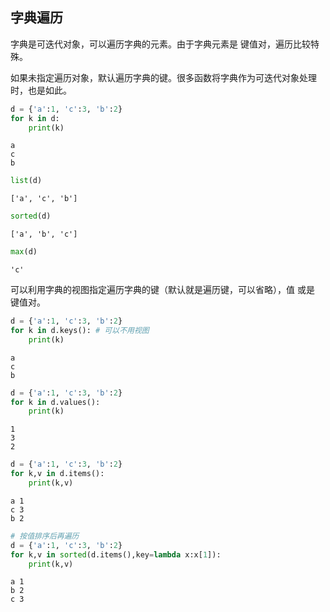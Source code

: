 ## 字典遍历

字典是可迭代对象，可以遍历字典的元素。由于字典元素是 键值对，遍历比较特殊。

如果未指定遍历对象，默认遍历字典的键。很多函数将字典作为可迭代对象处理时，也是如此。


```python
d = {'a':1, 'c':3, 'b':2}
for k in d:
    print(k)
```

    a
    c
    b
    


```python
list(d)
```




    ['a', 'c', 'b']




```python
sorted(d)
```




    ['a', 'b', 'c']




```python
max(d)
```




    'c'



可以利用字典的视图指定遍历字典的键（默认就是遍历键，可以省略），值 或是 键值对。


```python
d = {'a':1, 'c':3, 'b':2}
for k in d.keys(): # 可以不用视图
    print(k)
```

    a
    c
    b
    


```python
d = {'a':1, 'c':3, 'b':2}
for k in d.values(): 
    print(k)
```

    1
    3
    2
    


```python
d = {'a':1, 'c':3, 'b':2}
for k,v in d.items(): 
    print(k,v)
```

    a 1
    c 3
    b 2
    


```python
# 按值排序后再遍历
d = {'a':1, 'c':3, 'b':2}
for k,v in sorted(d.items(),key=lambda x:x[1]): 
    print(k,v)
```

    a 1
    b 2
    c 3
    
